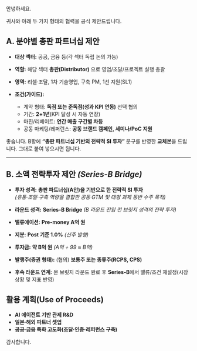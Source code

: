 안녕하세요.

귀사와 아래 두 가지 형태의 협력을 공식 제안드립니다.

## A. 분야별 총판 파트너십 제안

* **대상 섹터:** 공공, 금융 등(각 섹터 독립 논의 가능)
* **역할:** 해당 섹터 **총판(Distributor)** 으로 영업/조달/프로젝트 실행 총괄
* **영역:** 리셀·조달, 1차 기술영업, 구축 PM, 1선 지원(SL1)
* **조건(가이드):**

  * 계약 형태: **독점 또는 준독점(성과 KPI 연동)** 선택 협의
  * 기간: **2+1년**(KPI 달성 시 자동 연장)
  * 마진/리베이트: **연간 매출 구간별 차등**
  * 공동 마케팅/레퍼런스: **공동 브랜드 캠페인, 세미나/PoC 지원**

좋습니다. B항에 **“총판 파트너십 기반의 전략적 SI 투자”** 문구를 반영한 **교체본**을 드립니다. 그대로 붙여 넣으시면 됩니다.

---

## B. 소액 전략투자 제안 *(Series-B Bridge)*

* **투자 성격:** **총판 파트너십(A안)을 기반으로 한 전략적 SI 투자**  
  *(유통·조달·구축 역량을 결합한 공동 GTM 및 대형 과제 동반 수주 목적)*

* **라운드 성격:** **Series-B Bridge** *(B 라운드 진입 전 브릿지 성격의 전략 투자)*

* **밸류에이션:** **Pre-money A억 원**

* **지분:** **Post 기준 1.0%** *(신주 발행)*

* **투자금:** **약 B억 원** *(A억 ÷ 99 ≈ B억)*

* **발행주(증권 형태):** (협의) **보통주 또는 종류주(RCPS, CPS)**

* **후속 라운드 연계:** 본 브릿지 라운드 완료 후 **Series-B**에서 밸류/조건 재설정(시장 상황 및 지표 반영)


## 활용 계획(Use of Proceeds)

* **AI 에이전트 기반 관제 R&D**
* **일본·해외 파트너 셋업**
* **공공·금융 특화 고도화(조달·인증·레퍼런스 구축)**

감사합니다.
